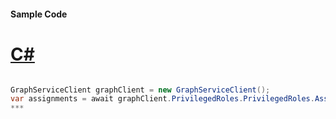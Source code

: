#### Sample Code
# [C#](#tab/c-sharp)

```C#

GraphServiceClient graphClient = new GraphServiceClient();
var assignments = await graphClient.PrivilegedRoles.PrivilegedRoles.Assignments.Request().GetAsync();
*** 

```